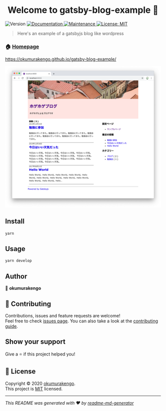 <h1 align="center">Welcome to gatsby-blog-example 👋</h1>
<p>
  <img alt="Version" src="https://img.shields.io/badge/version-0.1.0-blue.svg?cacheSeconds=2592000" />
  <a href="https://github.com/gatsbyjs/gatsby-starter-hello-world#readme" target="_blank">
    <img alt="Documentation" src="https://img.shields.io/badge/documentation-yes-brightgreen.svg" />
  </a>
  <a href="https://github.com/gatsbyjs/gatsby-starter-hello-world/graphs/commit-activity" target="_blank">
    <img alt="Maintenance" src="https://img.shields.io/badge/Maintained%3F-yes-green.svg" />
  </a>
  <a href="https://github.com/gatsbyjs/gatsby-starter-hello-world/blob/master/LICENSE" target="_blank">
    <img alt="License: MIT" src="https://img.shields.io/github/license/gatsbyjs/gatsby-blog-example" />
  </a>
</p>

> Here's an example of a gatsbyjs blog like wordpress

### 🏠 [Homepage](https://okumurakengo.github.io/gatsby-blog-example/)

https://okumurakengo.github.io/gatsby-blog-example/

![](https://raw.githubusercontent.com/okumurakengo/images/master/gatsby-blog-example/image.png)

## Install

```sh
yarn
```

## Usage

```sh
yarn develop
```

## Author

👤 **okumurakengo**

## 🤝 Contributing

Contributions, issues and feature requests are welcome!<br />Feel free to check [issues page](https://github.com/gatsbyjs/gatsby/issues). You can also take a look at the [contributing guide](https://github.com/gatsbyjs/gatsby-starter-hello-world/blob/master/CONTRIBUTING.md).

## Show your support

Give a ⭐️ if this project helped you!

## 📝 License

Copyright © 2020 [okumurakengo](https://github.com/gatsbyjs).<br />
This project is [MIT](https://github.com/gatsbyjs/gatsby-starter-hello-world/blob/master/LICENSE) licensed.

***
_This README was generated with ❤️ by [readme-md-generator](https://github.com/kefranabg/readme-md-generator)_